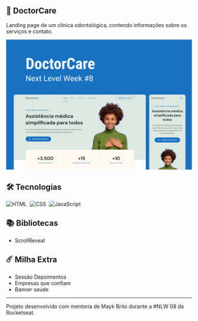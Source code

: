 ## 🚀 DoctorCare

Landing page de um clínica odontológica, contendo informações sobre os serviços e contato.

<img alt="DoctorCare" src=".github/preview.png">


## 🛠 Tecnologias

![HTML](https://img.shields.io/badge/-HTML-05122A?style=flat&logo=HTML5)&nbsp;
![CSS](https://img.shields.io/badge/-CSS-05122A?style=flat&logo=CSS3&logoColor=1572B6)&nbsp;
![JavaScript](https://img.shields.io/badge/JAVASCRIPT-05122A?style=flat&logo=JavaScript)&nbsp;


## 📚 Bibliotecas

- ScrollReveal


## ☄️ Milha Extra

- Sessão Depoimentos
- Empresas que confiam
- Banner saúde

---
Projeto desenvolvido com mentoria de Mayk Brito durante a #NLW 08 da Rocketseat.